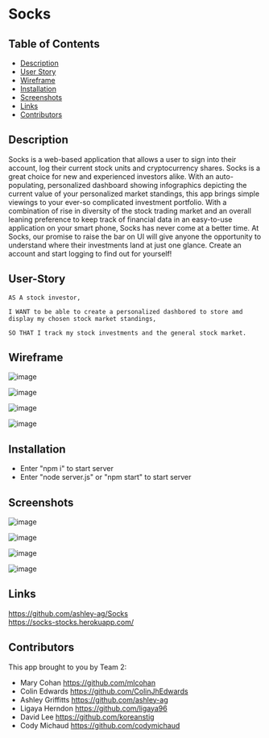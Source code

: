 # Socks

## Table of Contents
* [Description](#description)
* [User Story](#User-Story)
* [Wireframe](#wireframe)
* [Installation](#installation)
* [Screenshots](#screenshots)
* [Links](#links)
* [Contributors](#Contributors)

## Description

Socks is a web-based application that allows a user to sign into their account, log their current stock units and cryptocurrency shares. Socks is a great choice for new and experienced investors alike. With an auto-populating, personalized dashboard showing infographics depicting the current value of your personalized market standings, this app brings simple viewings to your ever-so complicated investment portfolio. With a combination of rise in diversity of the stock trading market and an overall leaning preference to keep track of financial data in an easy-to-use application on your smart phone, Socks has never come at a better time. At Socks, our promise to raise the bar on UI will give anyone the opportunity to understand where their investments land at just one glance. Create an account and start logging to find out for yourself!

## User-Story

    AS A stock investor,

    I WANT to be able to create a personalized dashbored to store amd display my chosen stock market standings,

    SO THAT I track my stock investments and the general stock market. 

## Wireframe

![image](https://user-images.githubusercontent.com/38632935/119918653-b9608780-bf1d-11eb-8be9-7788ec2572a8.png)

![image](https://user-images.githubusercontent.com/38632935/119918710-d6955600-bf1d-11eb-8e44-7778c87ee9d3.png)

![image](https://user-images.githubusercontent.com/38632935/119918813-ff1d5000-bf1d-11eb-88e0-b089e0a96ece.png)

![image](https://user-images.githubusercontent.com/38632935/119918862-12c8b680-bf1e-11eb-98c3-85428fbd9a67.png)


## Installation

* Enter "npm i" to start server
* Enter "node server.js" or "npm start" to start server


## Screenshots

![image](https://user-images.githubusercontent.com/38632935/120902136-8e4bf700-c5f3-11eb-9600-098766b2f9bb.png)

![image](https://user-images.githubusercontent.com/38632935/120902154-aae82f00-c5f3-11eb-8d71-5234a857deb7.png)

![image](https://user-images.githubusercontent.com/38632935/120902195-bd626880-c5f3-11eb-887e-d556c08e3066.png)

![image](https://user-images.githubusercontent.com/38632935/120902203-ca7f5780-c5f3-11eb-85e7-8a94252204b2.png)

## Links

https://github.com/ashley-ag/Socks<br>
https://socks-stocks.herokuapp.com/


## Contributors


This app brought to you by Team 2:
* Mary Cohan https://github.com/mlcohan
* Colin Edwards https://github.com/ColinJhEdwards
* Ashley Griffitts https://github.com/ashley-ag
* Ligaya Herndon https://github.com/ligaya96
* David Lee https://github.com/koreanstig
* Cody Michaud https://github.com/codymichaud